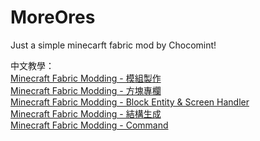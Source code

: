 # MoreOres
Just a simple minecarft fabric mod by Chocomint!

中文教學：\
[Minecraft Fabric Modding - 模組製作](https://hackmd.io/@Chocomint/FabricModding-Start)\
[Minecraft Fabric Modding - 方塊專欄](https://hackmd.io/@Chocomint/FabricModding-Block)\
[Minecraft Fabric Modding - Block Entity & Screen Handler](https://hackmd.io/@Chocomint/FabricModding-BlockEntity-ScreenHandler)\
[Minecraft Fabric Modding - 結構生成](https://hackmd.io/@Chocomint/FabricModding-Structure)\
[Minecraft Fabric Modding - Command](https://hackmd.io/@Chocomint/FabricModding-Command)
